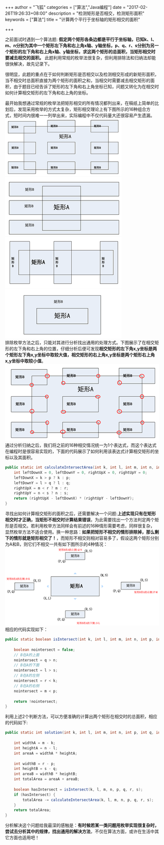 +++
author = "飞狐"
categories = ["算法","Java编程"]
date = "2017-02-26T19:26:33+08:00"
description = "检测矩形是否相交，检测矩形面积"
keywords = ["算法"]
title = "计算两个平行于坐标轴的矩形相交的面积"

+++

之前面试时遇到一个算法题: **假定两个矩形各条边都是平行于坐标轴，已知k、l、m、n分别为其中一个矩形左下角和右上角x轴、y轴坐标，p、q、r、s分别为另一个矩形的左下角和右上角x轴、y轴坐标，求这两个矩形的总面积，当矩形相交时要减去相交的面积。** 此题利用常规的枚举法很复杂，但利用排除法和归纳法却能很快解决，故先记录下。

<!--more-->

很明显，此题的重点在于如何判断矩形是否相交以及检测相交形成的新矩形面积，当不相交时总面积直接为两个矩形的面积之和，当相交时需要减去相交矩形的面积，由于题目已经告诉了矩形的左下角和右上角坐标已知，问题又转化为在相交时如何计算相交矩形的左下角和右上角的坐标。

最开始我想通过常规的枚举法把矩形相交的所有情况都列出来，在稿纸上简单的比划后，发现采用枚举的方式太复杂，矩形相交理论上有下图所示的16种组合方式，短时间内很难一一列举出来，实际编程中不仅代码量大还很容易产生遗漏。  
![矩形相交1](/blog_img/calculate-total-area-of-two-rectangles/intersect1.png "两个矩形边角相交以及完全包含")
![矩形相交2](/blog_img/calculate-total-area-of-two-rectangles/intersect2.png "矩形横向相交")  
![矩形相交3](/blog_img/calculate-total-area-of-two-rectangles/intersect3.png "矩形纵向相交")
![矩形相交4](/blog_img/calculate-total-area-of-two-rectangles/intersect4.png "矩形被完全包含")  
排除枚举方法之后，只能对其进行分析找出通用的处理方式。下图展示了在相交矩形的左下角和右上角的位置，仔细分析后便可发现**相交矩形的左下角x,y坐标是两个矩形左下角x,y坐标中取较大值，相交矩形的右上角x,y坐标是两个矩形右上角x,y坐标中取较小值**。   
![矩形相交坐标计算](/blog_img/calculate-total-area-of-two-rectangles/position_calculate.png "矩形相交时形成的新矩形的坐标来源")  
通过分析归纳之后，我们将之前的16种相交情况统一为1个表达式，而这个表达式在编程时是很容易实现的，下面的代码展示了如何利用该表达式计算相交矩形的坐标以及其面积。

```java
public static int calculateIntersectArea(int k, int l, int m, int n, int p,int q, int r, int s) {
	int leftDownX = 0, leftDownY = 0, rightUpX = 0, rightUpY = 0;
	leftDownX = k > p ? k : p;
	leftDownY = l > q ? l : q;
	rightUpX = m < r ? m : r;
	rightUpY = n < s ? n : s;
	return (rightUpX - leftDownX) * (rightUpY - leftDownY);
}
```
寻找出如何计算相交矩形的面积之后，还需要解决一个问题:**上述实现只有在矩形相交时才正确，当矩形不相交时计算结果错误**，为此需要找出一个方法判定两个矩形是否相交。若利用枚举方法同样会有前述的16种情形需要考虑，同样很复杂，显然枚举方法不适合使用。换一种思路：**如果把矩形不相交的情形排除掉，那么剩下的情形就是矩形相交了！**，而矩形不相交则相对容易多了，假设这两个矩形分别为A和B，则它们不相交一共有如下图所示的4种情况：  
![矩形不相交坐标计算](/blog_img/calculate-total-area-of-two-rectangles/no_interact_position_compare.png "矩形不相交的4种情况")  
相应的代码实现如下：

```java
public static boolean isIntersect(int k, int l, int m, int n, int p, int q, int r, int s) {
	
	boolean nointersect = false;
	// B在A的上面
	nointersect = q > n;
	// B在A的下面
	nointersect = l > s;
	// B在A的左侧
	nointersect = r < k;
	// B在A的右侧
	nointersect = m < p;

	return !nointersect;
}
```
利用上述2个判断方法，可以方便准确的计算出两个矩形在相交时的总面积，相应的代码如下:

```java
public static int solution(int k, int l, int m, int n, int p, int q, int r, int s) {

	int widthA = m - k;
	int heightA = n - l;
	int areaA = widthA * heightA;

	int widthB = r - p;
	int heightB = s - q;
	int areaB = widthB * heightB;
	int totalArea = areaA + areaB;

	boolean hasIntersect = isIntersect(k, l, m, n, p, q, r, s);
	if (hasIntersect) {
		totalArea -= calculateIntersectArea(k, l, m, n, p, q, r, s);
	}
	return totalArea;
}
```
分析解决这个问题给我最深的感触是：**有时候若某一类问题用枚举实现很复杂时，尝试去分析其中的规律，找出通用的解决方法**，不仅在算法方面，或许在生活中其它方面也适用吧！